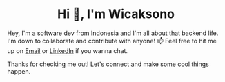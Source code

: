 <h1 align="center">Hi 👋, I'm Wicaksono</h1>

Hey, I'm a software dev from Indonesia and I'm all about that backend life. I'm down to collaborate and contribute with anyone!
📫 Feel free to hit me up on [Email](tri.wicaksono69@gmail.com) or [LinkedIn](https://www.linkedin.com/in/tri-wicaksono-bb0527125/) if you wanna chat.

Thanks for checking me out! Let's connect and make some cool things happen.
